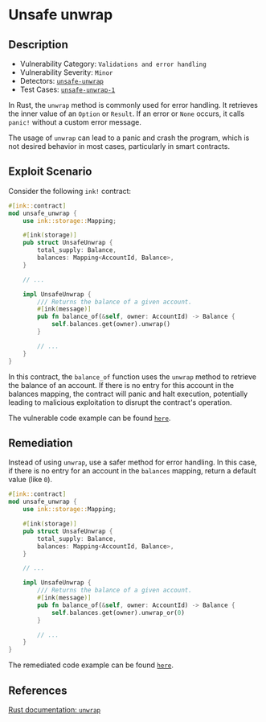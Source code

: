 # Unsafe unwrap

## Description

- Vulnerability Category: `Validations and error handling`
- Vulnerability Severity: `Minor`
- Detectors: [`unsafe-unwrap`](https://github.com/CoinFabrik/scout/tree/main/detectors/unsafe-unwrap)
- Test Cases: [`unsafe-unwrap-1`](https://github.com/CoinFabrik/scout/tree/main/test-cases/unsafe-unwrap/unsafe-unwrap-1)

In Rust, the `unwrap` method is commonly used for error handling. It retrieves the inner value of an `Option` or `Result`. If an error or `None` occurs, it calls `panic!` without a custom error message.

The usage of `unwrap` can lead to a panic and crash the program, which is not desired behavior in most cases, particularly in smart contracts.

## Exploit Scenario

Consider the following `ink!` contract:

```rust
#[ink::contract]
mod unsafe_unwrap {
    use ink::storage::Mapping;

    #[ink(storage)]
    pub struct UnsafeUnwrap {
        total_supply: Balance,
        balances: Mapping<AccountId, Balance>,
    }

    // ...

    impl UnsafeUnwrap {
        /// Returns the balance of a given account.
        #[ink(message)]
        pub fn balance_of(&self, owner: AccountId) -> Balance {
            self.balances.get(owner).unwrap()
        }

        // ...
    }
}
```

In this contract, the `balance_of` function uses the `unwrap` method to retrieve the balance of an account. If there is no entry for this account in the balances mapping, the contract will panic and halt execution, potentially leading to malicious exploitation to disrupt the contract's operation.

The vulnerable code example can be found [`here`](https://github.com/CoinFabrik/scout/tree/main/test-cases/unsafe-unwrap/unsafe-unwrap-1/vulnerable-example).

## Remediation

Instead of using `unwrap`, use a safer method for error handling. In this case, if there is no entry for an account in the `balances` mapping, return a default value (like `0`).

```rust
#[ink::contract]
mod unsafe_unwrap {
    use ink::storage::Mapping;

    #[ink(storage)]
    pub struct UnsafeUnwrap {
        total_supply: Balance,
        balances: Mapping<AccountId, Balance>,
    }

    // ...

    impl UnsafeUnwrap {
        /// Returns the balance of a given account.
        #[ink(message)]
        pub fn balance_of(&self, owner: AccountId) -> Balance {
            self.balances.get(owner).unwrap_or(0)
        }

        // ...
    }
}
```

The remediated code example can be found [`here`](https://github.com/CoinFabrik/scout/tree/main/test-cases/unsafe-unwrap/unsafe-unwrap-1/remediated-example).

## References

[Rust documentation: `unwrap`](https://doc.rust-lang.org/std/option/enum.Option.html#method.unwrap)
